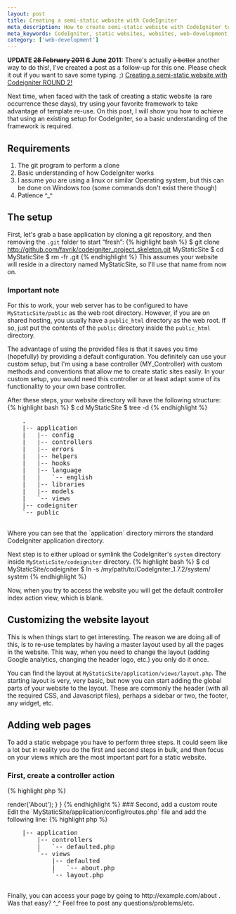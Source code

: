 ```yaml
---
layout: post
title: Creating a semi-static website with CodeIgniter
meta_description: How to create semi-static website with CodeIgniter to achieve template reuse and save time.
meta_keywords: CodeIgniter, static websites, websites, web-development, 
category: ['web-development']
---
```

<p class="update"><strong>UPDATE <del>28 February 2011</del> 6 June 2011:</strong> 
There's actually <del>a better</del> another way to do this!, I've created a post as a follow-up for this one. Please check it out if you want to save some typing. ;)
<a href="http://blog.favrik.com/2011/06/06/creating-a-static-website-with-codeigniter-round-2/">Creating a semi-static website with Codeigniter ROUND 2!</a>
</p>

Next time, when faced with the task of creating a static website (a rare occurrence these days), try using your favorite framework to take advantage of template re-use.  On this post, I will show you how to achieve that using an existing setup for CodeIgniter, so a basic understanding of the framework is required.

## Requirements
1. The git program to perform a clone
1. Basic understanding of how CodeIgniter works
1. I assume you are using a linux or similar Operating system, but this can be done on Windows too (some commands don't exist there though)
1. Patience ^_^


## The setup
First, let's grab a base application by cloning a git repository, and then removing the `.git` folder to start &#8220;fresh&#8221;:
{% highlight bash %}
$ git clone http://github.com/favrik/codeigniter_project_skeleton.git MyStaticSite
$ cd MyStaticSite
$ rm -fr .git
{% endhighlight %}
This assumes your website will reside in a directory named MyStaticSite, so I'll use that name from now on. 

### Important note
For this to work, your web server has to be configured to have `MyStaticSite/public` as the web root directory.  However, if you are on shared hosting, you usually have a `public_html` directory as the web root. If so, just put the contents of the `public` directory inside the `public_html` directory.

The advantage of using the provided files is that it saves you time (hopefully) by providing a default configuration.  You definitely can use your custom setup, but I'm using a base controller (MY_Controller) with custom methods and conventions that allow me to create static sites easily. In your custom setup, you would need this controller or at least adapt some of its functionality to your own base controller.

After these steps, your website directory will have the following structure:
{% highlight bash %}
$ cd MyStaticSite
$ tree -d
{% endhighlight %}
<div class="terminal">
    <pre>
    .
    |-- application
    |   |-- config
    |   |-- controllers
    |   |-- errors
    |   |-- helpers
    |   |-- hooks
    |   |-- language
    |   |   `-- english
    |   |-- libraries
    |   |-- models
    |   `-- views
    |-- codeigniter
    `-- public
    </pre>
</div>
Where you can see that the `application` directory mirrors the standard CodeIgniter application directory.

Next step is to either upload or symlink the CodeIgniter's `system` directory inside `MyStaticSite/codeigniter` directory. 
{% highlight bash %}
$ cd MyStaticSite/codeigniter
$ ln -s /my/path/to/CodeIgniter_1.7.2/system/ system
{% endhighlight %}

Now, when you try to access the website you will get the default controller index action view, which is blank.


## Customizing the website layout
This is when things start to get interesting. The reason we are doing all of this, is to re-use templates by having a master layout used by all the pages in the website. This way, when you need to change the layout (adding Google analytics, changing the header logo, etc.) you only do it once.

You can find the layout at `MyStaticSite/application/views/layout.php`. The starting layout is very, very basic, but now you can start adding the global parts of your website to the layout.  These are commonly the header (with all the required CSS, and Javascript files), perhaps a sidebar or two, the footer, any widget, etc.

## Adding web pages
To add a static webpage you have to perform three steps. It could seem like a lot but in reality you do the first and second steps in bulk, and then focus on your views which are the most important part for a static website.

### First, create a controller action
{% highlight php %}
<?php

class Defaulted extends MY_Controller {
    
    // This would be used for the usual About page, obviously. :)
    public function about() {
        // The value passed to the render method is used for the Page title
        $this->render('About');
    }
}

{% endhighlight %}

### Second, add a custom route
Edit the `MyStaticSite/application/config/routes.php` file and add the following line:
{% highlight php %}
<?php
//...omitting the lines of code above

/* About page */
$route['about'] = 'defaulted/about';
{% endhighlight %}




### Third, add the corresponding view
The convention used by the base controller is to follow a view directory structure using the name of the controller for the directory, and the name of the action for the view file name. For this example, this would be the file layout:

<div class="terminal">
    <pre>
    |-- application
        |-- controllers
        |   `-- defaulted.php
        `-- views
            |-- defaulted
            |   `-- about.php
            `-- layout.php
    </pre>
</div>


Finally, you can access your page by going to http://example.com/about .  Was that easy? ^_^  Feel free to post any questions/problems/etc.

